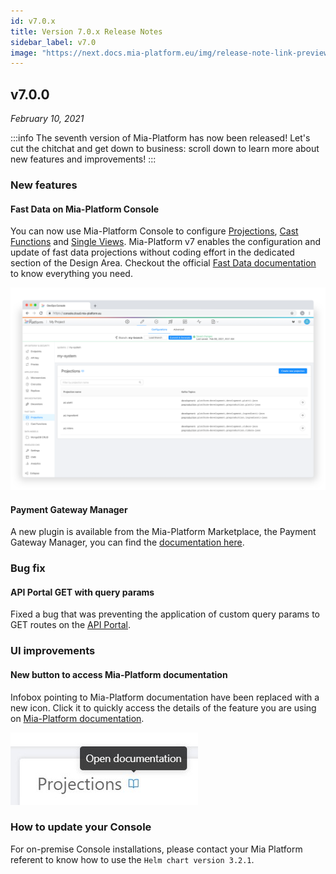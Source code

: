 ```yaml
---
id: v7.0.x
title: Version 7.0.x Release Notes
sidebar_label: v7.0
image: "https://next.docs.mia-platform.eu/img/release-note-link-preview.png"
---
```


## v7.0.0

_February 10, 2021_

:::info
The seventh version of Mia-Platform has now been released! Let's cut the chitchat and get down to business: scroll down to learn more about new features and improvements!
:::

### New features

#### Fast Data on Mia-Platform Console

You can now use Mia-Platform Console to configure [Projections](../fast_data/create_projection), [Cast Functions](../fast_data/cast_functions) and [Single Views](../fast_data/single_view). Mia-Platform v7 enables the configuration and update of fast data projections without coding effort in the dedicated section of the Design Area.
Checkout the official [Fast Data documentation](../fast_data/overview) to know everything you need.

![Fast Data screenshot](img/fastdata-browser.png)

#### Payment Gateway Manager

A new plugin is available from the Mia-Platform Marketplace, the Payment Gateway Manager, you can find the [documentation here](../runtime_suite/payment-gateway-manager/configuration).

### Bug fix

#### API Portal GET with query params

Fixed a bug that was preventing the application of custom query params to GET routes on the [API Portal](../development_suite/api-portal/api-documentations).  

### UI improvements

#### New button to access Mia-Platform documentation

Infobox pointing to Mia-Platform documentation have been replaced with a new icon. Click it to quickly access the details of the feature you are using on [Mia-Platform documentation](https://docs.mia-platform.eu/).  

![new infobox image](img/new-infobox.jpg)  

### How to update your Console

For on-premise Console installations, please contact your Mia Platform referent to know how to use the `Helm chart version 3.2.1`.
